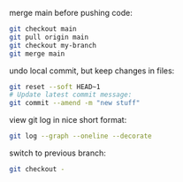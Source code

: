 merge main before pushing code:
```bash
git checkout main
git pull origin main
git checkout my-branch
git merge main
```

undo local commit, but keep changes in files:
```bash
git reset --soft HEAD~1
# Update latest commit message:
git commit --amend -m "new stuff"
```

view git log in nice short format:
```bash
git log --graph --oneline --decorate
```

switch to previous branch:
```bash
git checkout -
```
